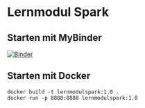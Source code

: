 # Lernmodul Spark

## Starten mit MyBinder
[![Binder](https://mybinder.org/badge_logo.svg)](https://mybinder.org/v2/git/https%3A%2F%2Fprojectbase.medien.hs-duesseldorf.de%2Feild.nrw-module%2Flernmodul-spark.git/master?filepath=index.ipynb)


## Starten mit Docker
```
docker build -t lernmodulspark:1.0 .
docker run -p 8888:8888 lernmodulspark:1.0
```
